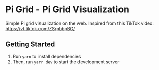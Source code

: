 # Pi Grid - Pi Grid Visualization

Simple Pi grid visualization on the web. Inspired from this TikTok video: https://vt.tiktok.com/ZSrpbbpBG/

## Getting Started

1. Run `yarn` to install dependencies
2. Then, run `yarn dev` to start the development server
